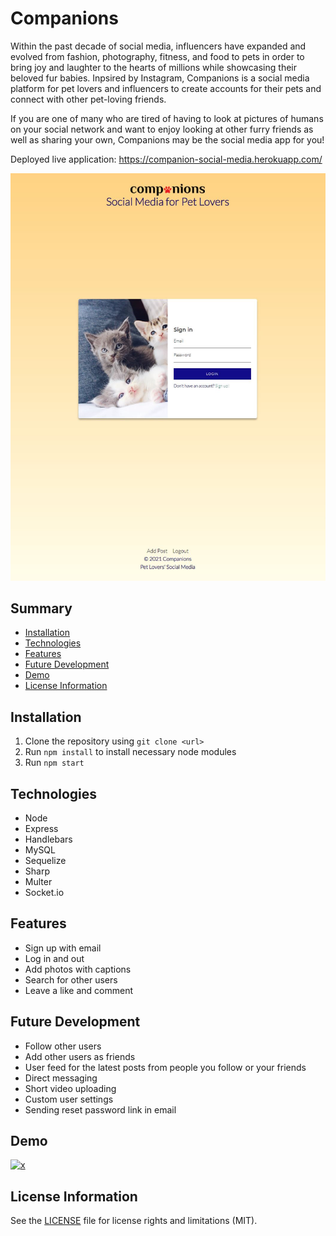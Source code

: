 # Companions
Within the past decade of social media, influencers have expanded and evolved from fashion, photography, fitness, and food to pets in order to bring joy and laughter to the hearts of millions while showcasing their beloved fur babies. Inpsired by Instagram, Companions is a social media platform for pet lovers and influencers to create accounts for their pets and connect with other pet-loving friends.

If you are one of many who are tired of having to look at pictures of humans on your social network and want to enjoy looking at other furry friends as well as sharing your own, Companions may be the social media app for you!

Deployed live application: https://companion-social-media.herokuapp.com/

![home-page](./assets/companion-home2.JPG)

## Summary
- [Installation](#installation)
- [Technologies](#technologies)
- [Features](#features)
- [Future Development](#future-development)
- [Demo](#demo)
- [License Information](#license-information)

## Installation
1. Clone the repository using `git clone <url>`
2. Run `npm install` to install necessary node modules
3. Run `npm start`

## Technologies
- Node
- Express
- Handlebars
- MySQL
- Sequelize
- Sharp
- Multer
- Socket.io

## Features
- Sign up with email
- Log in and out
- Add photos with captions
- Search for other users
- Leave a like and comment

## Future Development
- Follow other users
- Add other users as friends
- User feed for the latest posts from people you follow or your friends
- Direct messaging
- Short video uploading
- Custom user settings
- Sending reset password link in email

## Demo

[![x](https://img.youtube.com/vi/NmrVBgletuc/0.jpg)](https://www.youtube.com/watch?v=NmrVBgletuc)

## License Information

See the [LICENSE](LICENSE) file for license rights and limitations (MIT).
